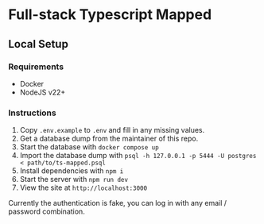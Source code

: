 # Full-stack Typescript Mapped

## Local Setup

### Requirements

- Docker
- NodeJS v22+

### Instructions

1. Copy `.env.example` to `.env` and fill in any missing values.
2. Get a database dump from the maintainer of this repo.
3. Start the database with `docker compose up`
4. Import the database dump with `psql -h 127.0.0.1 -p 5444 -U postgres < path/to/ts-mapped.psql`
5. Install dependencies with `npm i`
6. Start the server with `npm run dev`
7. View the site at `http://localhost:3000`

Currently the authentication is fake, you can log in with any email / password
combination.
